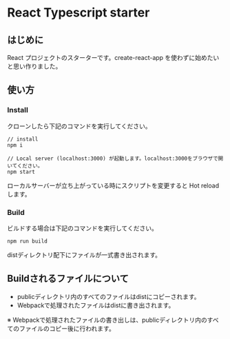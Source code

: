 # React Typescript starter

## はじめに

React プロジェクトのスターターです。create-react-app を使わずに始めたいと思い作りました。

## 使い方

### Install

クローンしたら下記のコマンドを実行してください。

```
// install
npm i

// Local server (localhost:3000) が起動します。localhost:3000をブラウザで開いてください。
npm start
```

ローカルサーバーが立ち上がっている時にスクリプトを変更すると Hot reload します。

### Build

ビルドする場合は下記のコマンドを実行してください。

```
npm run build
```

distディレクトリ配下にファイルが一式書き出されます。

## Buildされるファイルについて

- publicディレクトリ内のすべてのファイルはdistにコピーされます。
- Webpackで処理されたファイルはdistに書き出されます。

※ Webpackで処理されたファイルの書き出しは、publicディレクトリ内のすべてのファイルのコピー後に行われます。